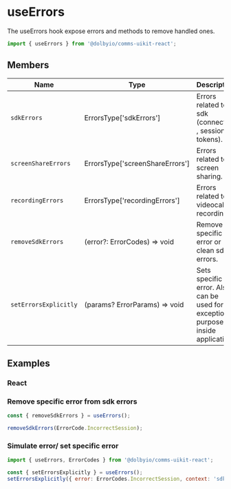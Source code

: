 # useErrors

The useErrors hook expose errors and methods to remove handled ones.

```javascript
import { useErrors } from '@dolbyio/comms-uikit-react';
```

## Members

| Name                  | Type                            | Description                                                                     |
| --------------------- | ------------------------------- | ------------------------------------------------------------------------------- |
| `sdkErrors`           | ErrorsType['sdkErrors']         | Errors related to sdk (connection , sessions, tokens).                          |
| `screenShareErrors`   | ErrorsType['screenShareErrors'] | Errors related to screen sharing.                                               |
| `recordingErrors`     | ErrorsType['recordingErrors']   | Errors related to videocall recording.                                          |
| `removeSdkErrors`     | (error?: ErrorCodes) => void    | Remove specific error or clean sdk errors.                                      |
| `setErrorsExplicitly` | (params? ErrorParams) => void   | Sets specific error. Also can be used for exception purposes inside application |

## Examples

### React

### Remove specific error from sdk errors

```javascript
const { removeSdkErrors } = useErrors();

removeSdkErrors(ErrorCode.IncorrectSession);
```

### Simulate error/ set specific error

```javascript
import { useErrors, ErrorCodes } from '@dolbyio/comms-uikit-react';

const { setErrorsExplicitly } = useErrors();
setErrorsExplicitly({ error: ErrorCodes.IncorrectSession, context: 'sdkErrors' });
```
